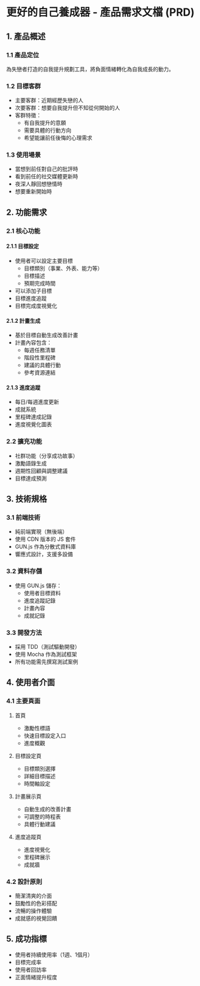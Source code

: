 # 更好的自己養成器 - 產品需求文檔 (PRD)

## 1. 產品概述

### 1.1 產品定位
為失戀者打造的自我提升規劃工具，將負面情緒轉化為自我成長的動力。

### 1.2 目標客群
- 主要客群：近期經歷失戀的人
- 次要客群：想要自我提升但不知從何開始的人
- 客群特徵：
  - 有自我提升的意願
  - 需要具體的行動方向
  - 希望能讓前任後悔的心理需求

### 1.3 使用場景
- 當想到前任對自己的批評時
- 看到前任的社交媒體更新時
- 夜深人靜回想戀情時
- 想要重新開始時

## 2. 功能需求

### 2.1 核心功能

#### 2.1.1 目標設定
- 使用者可以設定主要目標
  - 目標類別（事業、外表、能力等）
  - 目標描述
  - 預期完成時間
- 可以添加子目標
- 目標進度追蹤
- 目標完成度視覺化

#### 2.1.2 計畫生成
- 基於目標自動生成改善計畫
- 計畫內容包含：
  - 每週任務清單
  - 階段性里程碑
  - 建議的具體行動
  - 參考資源連結

#### 2.1.3 進度追蹤
- 每日/每週進度更新
- 成就系統
- 里程碑達成記錄
- 進度視覺化圖表

### 2.2 擴充功能
- 社群功能（分享成功故事）
- 激勵語錄生成
- 週期性回顧與調整建議
- 目標達成預測

## 3. 技術規格

### 3.1 前端技術
- 純前端實現（無後端）
- 使用 CDN 版本的 JS 套件
- GUN.js 作為分散式資料庫
- 響應式設計，支援多設備

### 3.2 資料存儲
- 使用 GUN.js 儲存：
  - 使用者目標資料
  - 進度追蹤記錄
  - 計畫內容
  - 成就記錄

### 3.3 開發方法
- 採用 TDD（測試驅動開發）
- 使用 Mocha 作為測試框架
- 所有功能需先撰寫測試案例

## 4. 使用者介面

### 4.1 主要頁面
1. 首頁
   - 激勵性標語
   - 快速目標設定入口
   - 進度概觀

2. 目標設定頁
   - 目標類別選擇
   - 詳細目標描述
   - 時間軸設定

3. 計畫展示頁
   - 自動生成的改善計畫
   - 可調整的時程表
   - 具體行動建議

4. 進度追蹤頁
   - 進度視覺化
   - 里程碑展示
   - 成就牆

### 4.2 設計原則
- 簡潔清爽的介面
- 鼓勵性的色彩搭配
- 流暢的操作體驗
- 成就感的視覺回饋

## 5. 成功指標
- 使用者持續使用率（1週、1個月）
- 目標完成率
- 使用者回訪率
- 正面情緒提升程度
